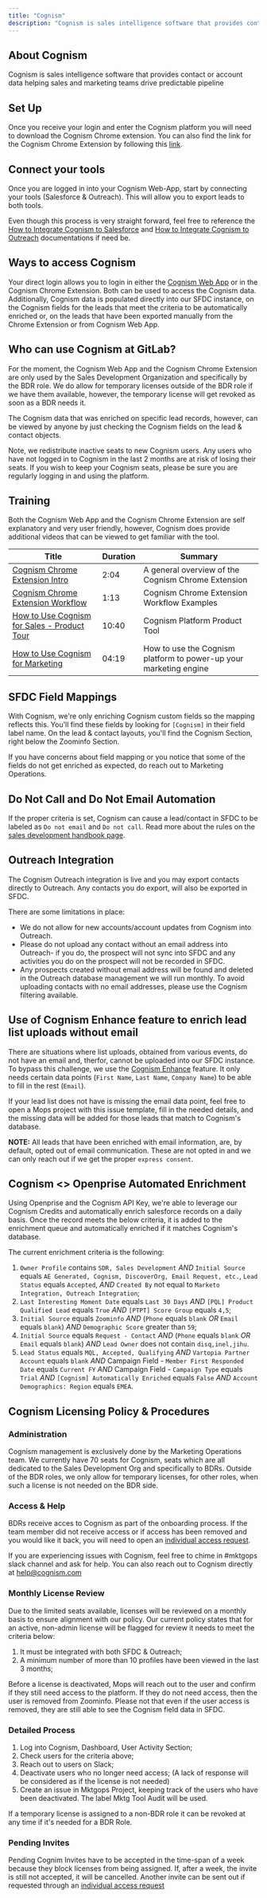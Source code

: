 ```yaml
---
title: "Cognism"
description: "Cognism is sales intelligence software that provides contact or account data helping sales and marketing teams drive predictable pipeline"
---
```


## About Cognism

Cognism is sales intelligence software that provides contact or account data helping sales and marketing teams drive predictable pipeline

## Set Up

Once you receive your login and enter the Cognism platform you will need to download the Cognism Chrome extension. You can also find the link for the Cognism Chrome Extension by following this [link](https://help.cognism.com/hc/en-gb/articles/4403402216722-How-to-install-the-Cognism-Chrome-Extension).

## Connect your tools

Once you are logged in into your Cognism Web-App, start by connecting your tools (Salesforce & Outreach). This will allow you to export leads to both tools.

Even though this process is very straight forward, feel free to reference the [How to Integrate Cognism to Salesforce](https://help.cognism.com/hc/en-gb/articles/4407455139602-How-to-Integrate-Cognism-to-Salesforce-) and [How to Integrate Cognism to Outreach](https://help.cognism.com/hc/en-gb/articles/12127689794834-How-to-integrate-Cognism-to-Outreach) documentations if need be.

## Ways to access Cognism

Your direct login allows you to login in either the [Cognism Web App](https://app.cognism.com/auth/sign-in) or in the Cognism Chrome Extension. Both can be used to access the Cognism data. Additionally, Cognism data is populated directly into our SFDC instance, on the Cognism fields for the leads that meet the criteria to be automatically enriched or, on the leads that have been exported manually from the Chrome Extension or from Cognism Web App.

## Who can use Cognism at GitLab?

For the moment, the Cognism Web App and the Cognism Chrome Extension are only used by the Sales Development Organization and specifically by the BDR role. We do allow for temporary licenses outside of the BDR role if we have them available, however, the temporary license will get revoked as soon as a BDR needs it.

The Cognism data that was enriched on specific lead records, however, can be viewed by anyone by just checking the Cognism fields on the lead & contact objects.

Note, we redistribute inactive seats to new Cognism users. Any users who have not logged in to Cognism in the last 2 months are at risk of losing their seats. If you wish to keep your Cognism seats, please be sure you are regularly logging in and using the platform.

## Training

Both the Cognism Web App and the Cognism Chrome Extension are self explanatory and very user friendly, however, Cognism does provide additional videos that can be viewed to get familiar with the tool.

| Title | Duration | Summary |
| ------ | ------ | ------ |
| [Cognism Chrome Extension Intro](https://www.youtube.com/watch?v=D0kv7aF7Iho&ab_channel=Cognism)| 2:04 | A general overview of the Cognism Chrome Extension|
| [Cognism Chrome Extension Workflow](https://www.youtube.com/watch?v=GduWMj4nzx8&ab_channel=Cognism)| 1:13 | Cognism Chrome Extension Workflow Examples|
| [How to Use Cognism for Sales - Product Tour](https://www.youtube.com/watch?v=4YG5NhxbN-w) | 10:40 | Cognism Platform Product Tool|
| [How to Use Cognism for Marketing](https://www.youtube.com/watch?v=4YG5NhxbN-w) | 04:19 | How to use the Cognism platform to power-up your marketing engine |

## SFDC Field Mappings

With Cognism, we're only enriching Cognism custom fields so the mapping reflects this. You'll find these fields by looking for `[Cognism]` in their field label name. On the lead & contact layouts, you'll find the Cognism Section, right below the Zoominfo Section.

If you have concerns about field mapping or you notice that some of the fields do not get enriched as expected, do reach out to Marketing Operations.

## Do Not Call and Do Not Email Automation

If the proper criteria is set, Cognism can cause a lead/contact in SFDC to be labeled as `Do not email` and `Do not call`. Read more about the rules on the [sales development handbook page](/handbook/marketing/sales-development/#do-not-call-and-do-not-email-automations).

## Outreach Integration

The Cognism Outreach integration is live and you may export contacts directly to Outreach. Any contacts you do export, will also be exported in SFDC.

There are some limitations in place:

- We do not allow for new accounts/account updates from Cognism into Outreach.
- Please do not upload any contact without an email address into Outreach- if you do, the prospect will not sync into SFDC and any activities you do on the prospect will not be recorded in SFDC.
- Any prospects created without email address will be found and deleted in the Outreach database management we will run monthly. To avoid uploading contacts with no email addresses, please use the Cognism filtering available.

## Use of Cognism Enhance feature to enrich lead list uploads without email

There are situations where list uploads, obtained from various events, do not have an email and, therfor, cannot be uploaded into our SFDC instance. To bypass this challenge, we use the [Cognism Enhance](https://help.cognism.com/hc/en-gb/articles/4404423963026-Using-Cognism-Enhance) feature.  It only needs certain data points (`First Name`, `Last Name`, `Company Name`) to be able to fill in the rest (`Email`).

If your lead list does not have is missing the email data point, feel free to open a Mops project with this issue template, fill in the needed details, and the missing data will be added for those leads that match to Cognism's database.

**NOTE:** All leads that have been enriched with email information, are, by default, opted out of email communication. These are not opted in and we can only reach out if we get the proper `express consent`.

## Cognism <> Openprise Automated Enrichment

Using Openprise and the Cognism API Key, we're able to leverage our Cognism Credits and automatically enrich salesforce records on a daily basis. Once the record meets the below criteria, it is added to the enrichment queue and automatically enriched if it matches Cognism's database.

The current enrichment criteria is the following:

1. `Owner Profile` contains `SDR, Sales Development` *AND* `Initial Source` equals `AE Generated, Cognism, DiscoverOrg, Email Request, etc.`, `Lead Status` equals `Accepted`, *AND* `Created By` not equal to `Marketo Integration, Outreach Integration`;
2. `Last Interesting Moment Date` equals `Last 30 Days` *AND* `[PQL] Product Qualified Lead` equals `True` *AND* `[PTPT] Score Group` equals `4,5`;
3. `Initial Source` equals `Zoominfo` *AND* (`Phone` equals `blank` *OR* `Email` equals `blank`) *AND* `Demographic Score` greater than `59`;
4. `Initial Source` equals `Request - Contact` *AND* (`Phone` equals `blank` *OR* `Email` equals `blank`) *AND* `Lead Owner` does not contain `disq,inel,jihu`.
5. `Lead Status` equals `MQL, Accepted, Qualifying` *AND* `Vartopia Partner Account` equals `blank` *AND* Campaign Field - `Member First Responded Date` equals `Current FY` *AND* Campaign Field - `Campaign Type` equals `Trial` *AND* `[Cognism] Automatically Enriched` equals `False` *AND* `Account Demographics: Region` equals `EMEA`.

## Cognism Licensing Policy & Procedures

### Administration

Cognism management is exclusively done by the Marketing Operations team. We currently have 70 seats for Cognism, seats which are all dedicated to the Sales Development Org and specifically to BDRs. Outside of the BDR roles, we only allow for temporary licenses, for other roles, when such a license is not needed on the BDR side.

### Access & Help

BDRs receive acces to Cognism as part of the onboarding process. If the team member did not receive access or if access has been removed and you would like it back, you will need to open an [individual access request](/handbook/business-technology/end-user-services/onboarding-access-requests/access-requests/).

If you are experiencing issues with Cognism, feel free to chime in #mktgops slack channel and ask for help. You can also reach out to Cognism directly at help@cognism.com

### Monthly License Review

Due to the limited seats available, licenses will be reviewed on a monthly basis to ensure alignment with our policy. Our current policy states that for an active, non-admin license will be flagged for review it needs to meet the criteria below:

1. It must be integrated with both SFDC & Outreach;
2. A minimum number of more than 10 profiles have been viewed in the last 3 months;

Before a license is deactivated, Mops will reach out to the user and confirm if they still need access to the platform. If they do not need access, then the user is removed from Zoominfo. Please not that even if the user access is removed, they are still able to see the Cognism field data in SFDC.

### Detailed Process

1. Log into Cognism, Dashboard, User Activity Section;
2. Check users for the criteria above;
3. Reach out to users on Slack;
4. Deactivate users who no longer need access; (A lack of response will be considered as if the license is not needed)
5. Create an issue in Mktgops Project, keeping track of the users who have been deactivated. The label Mktg Tool Audit will be used.

If a temporary license is assigned to a non-BDR role it can be revoked at any time if it's needed for a BDR Role.

### Pending Invites

Pending Cognim Invites have to be accepted in the time-span of a week because they block licenses from being assigned. If, after a week, the invite is still not accepted, it will be cancelled. Another invite can be sent out if requested through an [individual access request](/handbook/business-technology/end-user-services/onboarding-access-requests/access-requests/)
